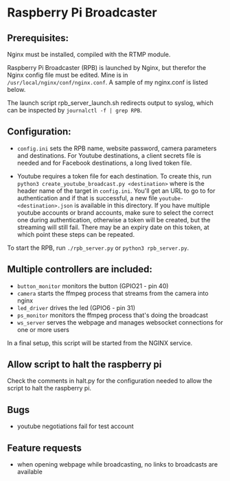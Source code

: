 # Raspberry Pi Broadcaster

## Prerequisites:

Nginx must be installed, compiled with the RTMP module. 

Raspberry Pi Broadcaster (RPB) is launched by Nginx, but therefor the Nginx config file must be edited. Mine is in `/usr/local/nginx/conf/nginx.conf`. A sample of my nginx.conf is listed below.

The launch script rpb_server_launch.sh redirects output to syslog, which can be inspected by `journalctl -f | grep RPB`.


## Configuration:

- `config.ini` sets the RPB name, website password, camera parameters and destinations. For Youtube destinations, a client secrets file is needed and for Facebook destinations, a long lived token file.

- Youtube requires a token file for each destination. To create this, run `python3 create_youtube_broadcast.py <destination>` where <destination> is the header name of the target in `config.ini`. You'll get an URL to go to for authentication and if that is successful, a new file `youtube-<destination>.json` is available in this directory. If you have multiple youtube accounts or brand accounts, make sure to select the correct one during authentication, otherwise a token will be created, but the streaming will still fail. There may be an expiry date on this token, at which point these steps can be repeated.

To start the RPB, run `./rpb_server.py` or `python3 rpb_server.py`.

## Multiple controllers are included:

- `button_monitor` monitors the button (GPIO21 - pin 40)
- `camera` starts the ffmpeg process that streams from the camera into nginx
- `led_driver` drives the led (GPIO6 - pin 31)
- `ps_monitor` monitors the ffmpeg process that's doing the broadcast
- `ws_server` serves the webpage and manages websocket connections for one or more users

In a final setup, this script will be started from the NGINX service. 

## Allow script to halt the raspberry pi

Check the comments in halt.py for the configuration needed to allow the script to halt the raspberry pi.

## Bugs

- youtube negotiations fail for test account

## Feature requests

- when opening webpage while broadcasting, no links to broadcasts are available
